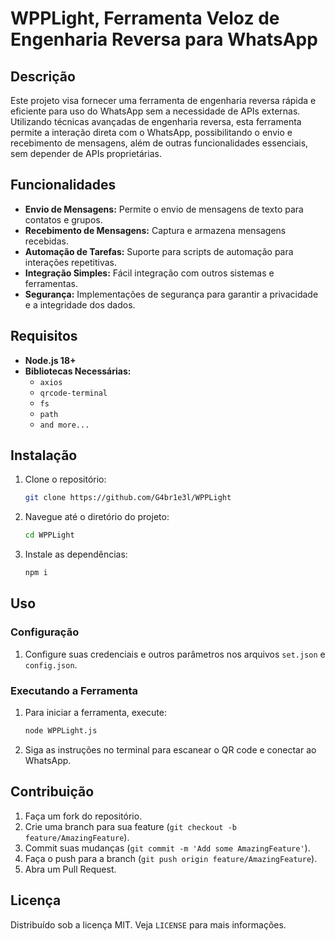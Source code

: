 # WPPLight, Ferramenta Veloz de Engenharia Reversa para WhatsApp

## Descrição

Este projeto visa fornecer uma ferramenta de engenharia reversa rápida e eficiente para uso do WhatsApp sem a necessidade de APIs externas. Utilizando técnicas avançadas de engenharia reversa, esta ferramenta permite a interação direta com o WhatsApp, possibilitando o envio e recebimento de mensagens, além de outras funcionalidades essenciais, sem depender de APIs proprietárias.

## Funcionalidades

- **Envio de Mensagens:** Permite o envio de mensagens de texto para contatos e grupos.
- **Recebimento de Mensagens:** Captura e armazena mensagens recebidas.
- **Automação de Tarefas:** Suporte para scripts de automação para interações repetitivas.
- **Integração Simples:** Fácil integração com outros sistemas e ferramentas.
- **Segurança:** Implementações de segurança para garantir a privacidade e a integridade dos dados.

## Requisitos

- **Node.js 18+**
- **Bibliotecas Necessárias:** 
  - `axios`
  - `qrcode-terminal`
  - `fs`
  - `path`
  - `and more...`

## Instalação

1. Clone o repositório:
    ```bash
    git clone https://github.com/G4br1e3l/WPPLight
    ```
2. Navegue até o diretório do projeto:
    ```bash
    cd WPPLight
    ```
3. Instale as dependências:
    ```bash
    npm i
    ```

## Uso

### Configuração

1. Configure suas credenciais e outros parâmetros nos arquivos `set.json` e `config.json`.

### Executando a Ferramenta

1. Para iniciar a ferramenta, execute:
    ```bash
    node WPPLight.js
    ```

2. Siga as instruções no terminal para escanear o QR code e conectar ao WhatsApp.

## Contribuição

1. Faça um fork do repositório.
2. Crie uma branch para sua feature (`git checkout -b feature/AmazingFeature`).
3. Commit suas mudanças (`git commit -m 'Add some AmazingFeature'`).
4. Faça o push para a branch (`git push origin feature/AmazingFeature`).
5. Abra um Pull Request.

## Licença

Distribuído sob a licença MIT. Veja `LICENSE` para mais informações.